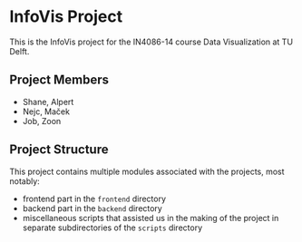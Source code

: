 # InfoVis Project

This is the InfoVis project for the IN4086-14 course Data Visualization at TU Delft.

## Project Members

- Shane, Alpert
- Nejc, Maček
- Job, Zoon

## Project Structure

This project contains multiple modules associated with the projects, most notably:

- frontend part in the `frontend` directory
- backend part in the `backend` directory
- miscellaneous scripts that assisted us in the making of the project in separate subdirectories of the `scripts` directory
